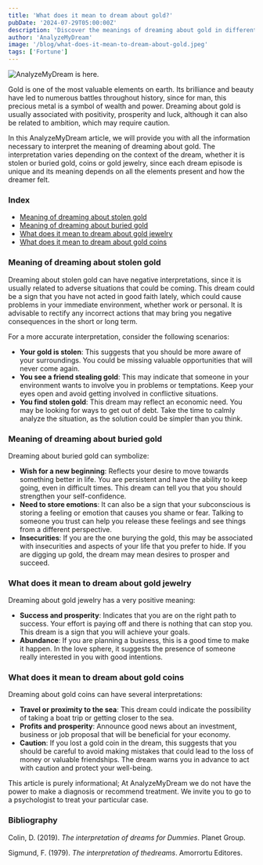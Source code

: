 ```yaml
---
title: 'What does it mean to dream about gold?'
pubDate: '2024-07-29T05:00:00Z'
description: 'Discover the meanings of dreaming about gold in different contexts, from stolen gold to jewelry and gold coins.'
author: 'AnalyzeMyDream'
image: '/blog/what-does-it-mean-to-dream-about-gold.jpeg'
tags: ['Fortune']
---
```


![AnalyzeMyDream is here.](/blog/what-does-it-mean-to-dream-about-gold.jpeg)



Gold is one of the most valuable elements on earth. Its brilliance and beauty have led to numerous battles throughout history, since for man, this precious metal is a symbol of wealth and power. Dreaming about gold is usually associated with positivity, prosperity and luck, although it can also be related to ambition, which may require caution.

In this AnalyzeMyDream article, we will provide you with all the information necessary to interpret the meaning of dreaming about gold. The interpretation varies depending on the context of the dream, whether it is stolen or buried gold, coins or gold jewelry, since each dream episode is unique and its meaning depends on all the elements present and how the dreamer felt.


### Index

- [Meaning of dreaming about stolen gold](#meaning-of-dreaming-about-stolen-gold)
- [Meaning of dreaming about buried gold](#meaning-of-dreaming-about-buried-gold)
- [What does it mean to dream about gold jewelry](#what-does-it-mean-to-dream-about-gold-jewelry)
- [What does it mean to dream about gold coins](#what-does-it-mean-to-dream-about-gold-coins)

### Meaning of dreaming about stolen gold

Dreaming about stolen gold can have negative interpretations, since it is usually related to adverse situations that could be coming. This dream could be a sign that you have not acted in good faith lately, which could cause problems in your immediate environment, whether work or personal. It is advisable to rectify any incorrect actions that may bring you negative consequences in the short or long term.

For a more accurate interpretation, consider the following scenarios:

- **Your gold is stolen**: This suggests that you should be more aware of your surroundings. You could be missing valuable opportunities that will never come again.
- **You see a friend stealing gold**: This may indicate that someone in your environment wants to involve you in problems or temptations. Keep your eyes open and avoid getting involved in conflictive situations.
- **You find stolen gold**: This dream may reflect an economic need. You may be looking for ways to get out of debt. Take the time to calmly analyze the situation, as the solution could be simpler than you think.

### Meaning of dreaming about buried gold

Dreaming about buried gold can symbolize:

- **Wish for a new beginning**: Reflects your desire to move towards something better in life. You are persistent and have the ability to keep going, even in difficult times. This dream can tell you that you should strengthen your self-confidence.
- **Need to store emotions**: It can also be a sign that your subconscious is storing a feeling or emotion that causes you shame or fear. Talking to someone you trust can help you release these feelings and see things from a different perspective.
- **Insecurities**: If you are the one burying the gold, this may be associated with insecurities and aspects of your life that you prefer to hide. If you are digging up gold, the dream may mean desires to prosper and succeed.

### What does it mean to dream about gold jewelry

Dreaming about gold jewelry has a very positive meaning:

- **Success and prosperity**: Indicates that you are on the right path to success. Your effort is paying off and there is nothing that can stop you. This dream is a sign that you will achieve your goals.
- **Abundance**: If you are planning a business, this is a good time to make it happen. In the love sphere, it suggests the presence of someone really interested in you with good intentions. 

### What does it mean to dream about gold coins

Dreaming about gold coins can have several interpretations:

- **Travel or proximity to the sea**: This dream could indicate the possibility of taking a boat trip or getting closer to the sea.
- **Profits and prosperity**: Announce good news about an investment, business or job proposal that will be beneficial for your economy.
- **Caution**: If you lost a gold coin in the dream, this suggests that you should be careful to avoid making mistakes that could lead to the loss of money or valuable friendships. The dream warns you in advance to act with caution and protect your well-being.

This article is purely informational; At AnalyzeMyDream we do not have the power to make a diagnosis or recommend treatment. We invite you to go to a psychologist to treat your particular case.


### Bibliography

Colin, D. (2019). *The interpretation of dreams for Dummies*. Planet Group.

Sigmund, F. (1979). *The interpretation of thedreams*. Amorrortu Editores.